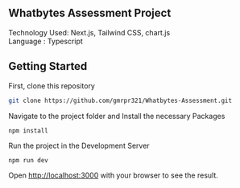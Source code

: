 ## Whatbytes Assessment Project 
 Technology Used: Next.js, Tailwind CSS, chart.js
   <br />Language : Typescript
## Getting Started
First, clone this repository
```bash
git clone https://github.com/gmrpr321/Whatbytes-Assessment.git
```
Navigate to the project folder and Install the necessary Packages 
```
npm install
```
Run the project in the Development Server
```
npm run dev
```

Open [http://localhost:3000](http://localhost:3000) with your browser to see the result.

